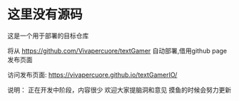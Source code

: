 # 这里没有源码
这是一个用于部署的目标仓库

将从 https://github.com/Vivapercuore/textGamer 自动部署,借用github page 发布页面

访问发布页面:
https://vivapercuore.github.io/textGamerIO/

说明：
正在开发中阶段，内容很少
欢迎大家提脑洞和意见
摸鱼的时候会努力更新
